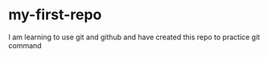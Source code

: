 # my-first-repo
I am learning to use git and github  and have created this repo to practice git command
